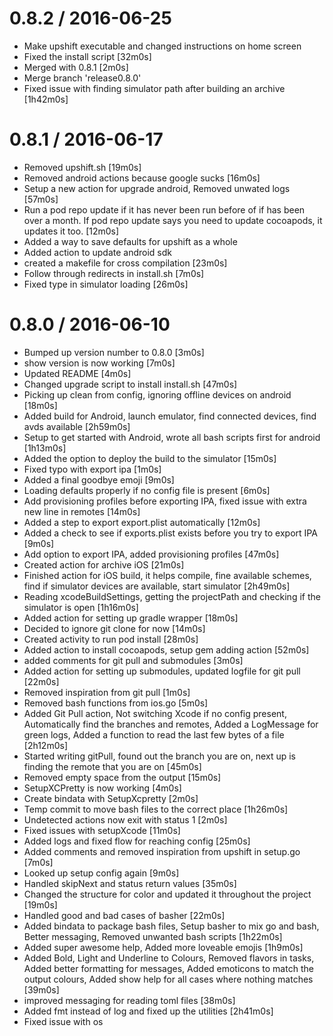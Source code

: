 
0.8.2 / 2016-06-25
==================

  * Make upshift executable and changed instructions on home screen
  * Fixed the install script [32m0s]
  * Merged with 0.8.1 [2m0s]
  * Merge branch 'release0.8.0'
  * Fixed issue with finding simulator path after building an archive [1h42m0s]

0.8.1 / 2016-06-17
==================

  * Removed upshift.sh [19m0s]
  * Removed android actions because google sucks [16m0s]
  * Setup a new action for upgrade android, Removed unwated logs [57m0s]
  * Run a pod repo update if it has never been run before of if has been over a month. If pod repo update says you need to update cocoapods, it updates it too. [12m0s]
  * Added a way to save defaults for upshift as a whole
  * Added action to update android sdk
  * created a makefile for cross compilation [23m0s]
  * Follow through redirects in install.sh [7m0s]
  * Fixed type in simulator loading [26m0s]

0.8.0 / 2016-06-10
==================

  * Bumped up version number to 0.8.0 [3m0s]
  * show version is now working [7m0s]
  * Updated README [4m0s]
  * Changed upgrade script to install install.sh [47m0s]
  * Picking up clean from config, ignoring offline devices on android [18m0s]
  * Added build for Android, launch emulator, find connected devices, find avds available [2h59m0s]
  * Setup to get started with Android, wrote all bash scripts first for android [1h13m0s]
  * Added the option to deploy the build to the simulator [15m0s]
  * Fixed typo with export ipa [1m0s]
  * Added a final goodbye emoji [9m0s]
  * Loading defaults properly if no config file is present [6m0s]
  * Add provisioning profiles before exporting IPA, fixed issue with extra new line in remotes [14m0s]
  * Added a step to export export.plist automatically [12m0s]
  * Added a check to see if exports.plist exists before you try to export IPA [9m0s]
  * Add option to export IPA, added provisioning profiles [47m0s]
  * Created action for archive iOS [21m0s]
  * Finished action for iOS build, it helps compile, fine available schemes, find if simulator devices are available, start simulator [2h49m0s]
  * Reading xcodeBuildSettings, getting the projectPath and checking if the simulator is open [1h16m0s]
  * Added action for setting up gradle wrapper [18m0s]
  * Decided to ignore git clone for now [14m0s]
  * Created activity to run pod install [28m0s]
  * Added action to install cocoapods, setup gem adding action [52m0s]
  * added comments for git pull and submodules [3m0s]
  * Added action for setting up submodules, updated logfile for git pull [22m0s]
  * Removed inspiration from git pull [1m0s]
  * Removed bash functions from ios.go [5m0s]
  * Added Git Pull action, Not switching Xcode if no config present, Automatically find the branches and remotes, Added a LogMessage for green logs, Added a function to read the last few bytes of a file [2h12m0s]
  * Started writing gitPull, found out the branch you are on, next up is finding the remote that you are on [45m0s]
  * Removed empty space from the output [15m0s]
  * SetupXCPretty is now working [4m0s]
  * Create bindata with SetupXcpretty [2m0s]
  * Temp commit to move bash files to the correct place [1h26m0s]
  * Undetected actions now exit with status 1 [2m0s]
  * Fixed issues with setupXcode [11m0s]
  * Added logs and fixed flow for reaching config [25m0s]
  * Added comments and removed inspiration from upshift in setup.go [7m0s]
  * Looked up setup config again [9m0s]
  * Handled skipNext and status return values [35m0s]
  * Changed the structure for color and updated it throughout the project [19m0s]
  * Handled good and bad cases of basher [22m0s]
  * Added bindata to package bash files, Setup basher to mix go and bash, Better messaging, Removed unwanted bash scripts [1h22m0s]
  * Added super awesome help, Added more loveable emojis [1h9m0s]
  * Added Bold, Light and Underline to Colours, Removed flavors in tasks, Added better formatting for messages, Added emoticons to match the output colours, Added show help for all cases where nothing matches [39m0s]
  * improved messaging for reading toml files [38m0s]
  * Added fmt instead of log and fixed up the utilities [2h41m0s]
  * Fixed issue with os
